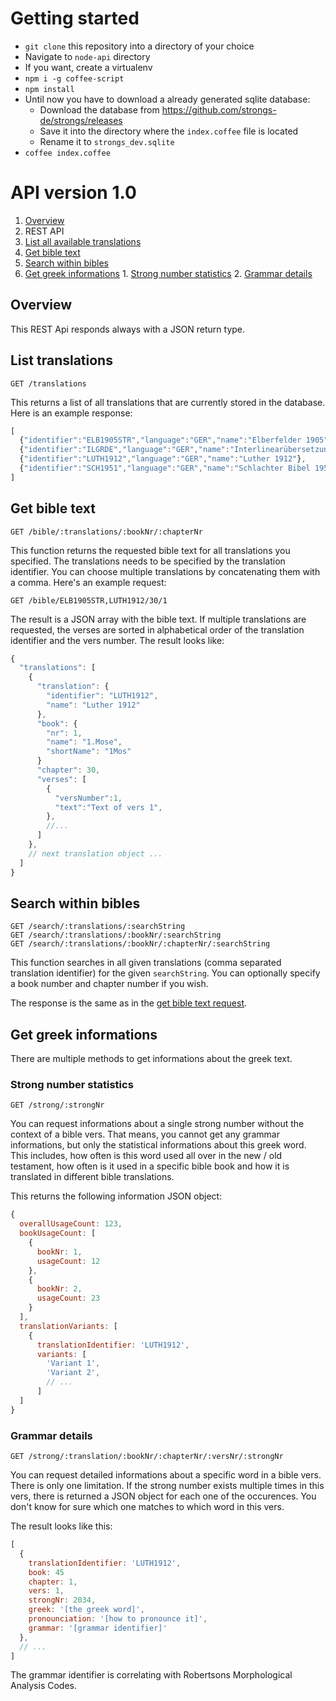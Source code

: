 # Getting started
- `git clone` this repository into a directory of your choice
- Navigate to `node-api` directory
- If you want, create a virtualenv
- `npm i -g coffee-script`
- `npm install`
- Until now you have to download a already generated sqlite database:
  - Download the database from https://github.com/strongs-de/strongs/releases
  - Save it into the directory where the `index.coffee` file is located
  - Rename it to `strongs_dev.sqlite`
- `coffee index.coffee`

# API version 1.0
1. [Overview](#overview)
2. REST API
  1. [List all available translations](#list-translations)
  2. [Get bible text](#get-bible-text)
  3. [Search within bibles](#search-within-bibles)
  4. [Get greek informations](#get-greek-informations)
    1. [Strong number statistics](#strong-number-statistics)
    2. [Grammar details](#grammar-details)

## Overview
This REST Api responds always with a JSON return type.

## List translations

    GET /translations

This returns a list of all translations that are currently stored in the database. Here is an example response:

```javascript
[
  {"identifier":"ELB1905STR","language":"GER","name":"Elberfelder 1905"},
  {"identifier":"ILGRDE","language":"GER","name":"Interlinearübersetzung"},
  {"identifier":"LUTH1912","language":"GER","name":"Luther 1912"},
  {"identifier":"SCH1951","language":"GER","name":"Schlachter Bibel 1951 with Strong"}
]
```

## Get bible text

    GET /bible/:translations/:bookNr/:chapterNr

This function returns the requested bible text for all translations you specified. The translations needs to be specified by the translation identifier. You can choose multiple translations by concatenating them with a comma. Here's an example request:

    GET /bible/ELB1905STR,LUTH1912/30/1

The result is a JSON array with the bible text. If multiple translations are requested, the verses are sorted in alphabetical order of the translation identifier and the vers number. The result looks like:

```javascript
{
  "translations": [
    {
      "translation": {
        "identifier": "LUTH1912",
        "name": "Luther 1912"
      },
      "book": {
        "nr": 1,
        "name": "1.Mose",
        "shortName": "1Mos"
      }
      "chapter": 30,
      "verses": [
        {
          "versNumber":1,
          "text":"Text of vers 1",
        },
        //...
      ]
    },
    // next translation object ...
  ]
}
```

## Search within bibles

    GET /search/:translations/:searchString
    GET /search/:translations/:bookNr/:searchString
    GET /search/:translations/:bookNr/:chapterNr/:searchString

This function searches in all given translations (comma separated translation identifier) for the given `searchString`. You can optionally specify a book number and chapter number if you wish.

The response is the same as in the [get bible text request](#get-bible-text).

## Get greek informations
There are multiple methods to get informations about the greek text.

### Strong number statistics

    GET /strong/:strongNr

You can request informations about a single strong number without the context of a bible vers. That means, you cannot get any grammar informations, but only the statistical informations about this greek word. This includes, how often is this word used all over in the new / old testament, how often is it used in a specific bible book and how it is translated in different bible translations.

This returns the following information JSON object:

```javascript
{
  overallUsageCount: 123,
  bookUsageCount: [
    {
      bookNr: 1,
      usageCount: 12
    },
    {
      bookNr: 2,
      usageCount: 23
    }
  ],
  translationVariants: [
    {
      translationIdentifier: 'LUTH1912',
      variants: [
        'Variant 1',
        'Variant 2',
        // ...
      ]
  ]
}
```

### Grammar details

    GET /strong/:translation/:bookNr/:chapterNr/:versNr/:strongNr

You can request detailed informations about a specific word in a bible vers. There is only one limitation. If the strong number exists multiple times in this vers, there is returned a JSON object for each one of the occurences. You don't know for sure which one matches to which word in this vers.

The result looks like this:

```javascript
[
  {
    translationIdentifier: 'LUTH1912',
    book: 45
    chapter: 1,
    vers: 1,
    strongNr: 2034,
    greek: '[the greek word]',
    pronounciation: '[how to pronounce it]',
    grammar: '[grammar identifier]'
  },
  // ...
]
```

The grammar identifier is correlating with Robertsons Morphological Analysis Codes.